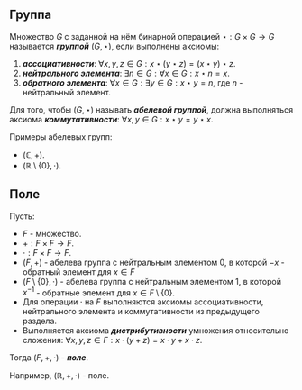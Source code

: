 ## Группа
Множество $G$ с заданной на нём бинарной операцией $\star : G \times G \rightarrow G$ называется
***группой*** $(G, \star)$, если выполнены аксиомы:
1. ***ассоциативности***: $\forall x,y,z \in G: x \star (y \star z) = (x \star y) \star z$.
2. ***нейтрального элемента***: $\exists n \in G: \forall x \in G: x \star n = x$.
2. ***обратного элемента***: $\forall x \in G: \exists y \in G: x \star y = n$, где $n$ -
    нейтральный элемент.

Для того, чтобы $(G, \star)$ называть ***абелевой группой***, должна выполняться аксиома
***коммутативности***: $\forall x, y \in G: x \star y = y \star x$.

Примеры абелевых групп:
* $(\mathbb{C}, +)$.
* $(\mathbb{R} \setminus \{0\}, \cdot)$.

## Поле
Пусть:
* $F$ - множество.
* $+: F \times F \rightarrow F$.
* $\cdot: F \times F \rightarrow F$.
* $(F, +)$ - абелева группа с нейтральным элементом $0$, в которой $-x$ - обратный элемент для
    $x \in F$
* $(F \setminus \{0\}, \cdot)$ - абелева группа с нейтральным элементом $1$, в которой $x^{-1}$ -
    обратные элемент для $x \in F \setminus \{0\}$.
* Для операции $\cdot$ на $F$ выполняются аксиомы ассоциативности, нейтрального элемента и
    коммутативности из предыдущего раздела.
* Выполняется аксиома ***дистрибутивности*** умножения относительно сложения:
    $\forall x, y, z \in F: x \cdot (y + z) = x \cdot y + x \cdot z$.

Тогда $(F, +, \cdot)$ - ***поле***.

Например, $(\mathbb{R}, +, \cdot)$ - поле.